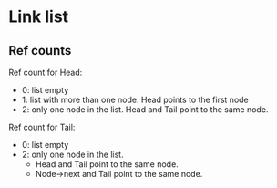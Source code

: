 # Link list

## Ref counts

Ref count for Head:
- 0: list empty
- 1: list with more than one node. Head points to the first node
- 2: only one node in the list. Head and Tail point to the same node.

Ref count for Tail:
- 0: list empty
- 2: only one node in the list. 
    - Head and Tail point to the same node.
    - Node->next and Tail point to the same node.
